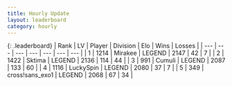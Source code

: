 ```yaml
---
title: Hourly Update
layout: leaderboard
category: hourly
---
```


{: .leaderboard}
| Rank | LV | Player | Division | Elo | Wins | Losses |
| --- | --- | --- | --- | --- | --- | --- |
| <span data-change="1">1</span> | 1214 | <span title="ID: 416373">Mirakee</span> | LEGEND | <span data-change="13">2147</span> | <span data-change="2">42</span> | <span data-change="0">7</span> |
| <span data-change="-1">2</span> | 1422 | <span title="ID: 353063">Sktima</span> | LEGEND | <span data-change="0">2136</span> | <span data-change="0">114</span> | <span data-change="0">44</span> |
| <span data-change="1">3</span> | 991 | <span title="ID: 294236">Cumuli</span> | LEGEND | <span data-change="0">2087</span> | <span data-change="0">133</span> | <span data-change="0">60</span> |
| <span data-change="-1">4</span> | 1116 | <span title="ID: 498412">LuckySpin</span> | LEGEND | <span data-change="-13">2080</span> | <span data-change="0">37</span> | <span data-change="1">7</span> |
| <span data-change="0">5</span> | 349 | <span title="ID: 368329">cross!sans_exo1</span> | LEGEND | <span data-change="0">2068</span> | <span data-change="0">67</span> | <span data-change="0">34</span> |